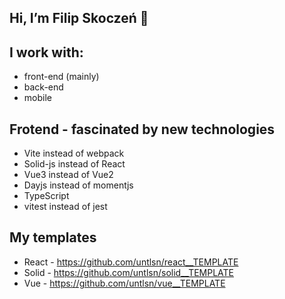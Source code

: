 ## Hi, I’m Filip Skoczeń 👋

## I work with:
* front-end (mainly)
* back-end
* mobile


## Frotend - fascinated by new technologies
* Vite instead of webpack
* Solid-js instead of React
* Vue3 instead of Vue2
* Dayjs instead of momentjs
* TypeScript
* vitest instead of jest

## My templates
- React - https://github.com/untlsn/react__TEMPLATE
- Solid - https://github.com/untlsn/solid__TEMPLATE
- Vue - https://github.com/untlsn/vue__TEMPLATE

